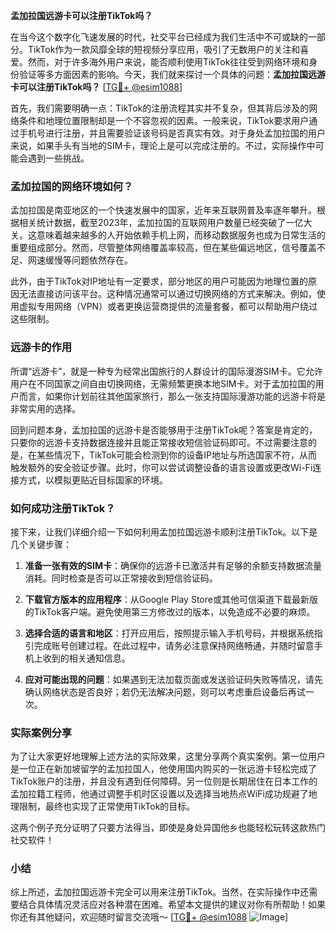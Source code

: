 **孟加拉国远游卡可以注册TikTok吗？**

在当今这个数字化飞速发展的时代，社交平台已经成为我们生活中不可或缺的一部分。TikTok作为一款风靡全球的短视频分享应用，吸引了无数用户的关注和喜爱。然而，对于许多海外用户来说，能否顺利使用TikTok往往受到网络环境和身份验证等多方面因素的影响。今天，我们就来探讨一个具体的问题：**孟加拉国远游卡可以注册TikTok吗？** [[TG💪+ @esim1088](https://t.me/s/esim1088)]

首先，我们需要明确一点：TikTok的注册流程其实并不复杂，但其背后涉及的网络条件和地理位置限制却是一个不容忽视的因素。一般来说，TikTok要求用户通过手机号进行注册，并且需要验证该号码是否真实有效。对于身处孟加拉国的用户来说，如果手头有当地的SIM卡，理论上是可以完成注册的。不过，实际操作中可能会遇到一些挑战。

### 孟加拉国的网络环境如何？

孟加拉国是南亚地区的一个快速发展中的国家，近年来互联网普及率逐年攀升。根据相关统计数据，截至2023年，孟加拉国的互联网用户数量已经突破了一亿大关。这意味着越来越多的人开始依赖手机上网，而移动数据服务也成为日常生活的重要组成部分。然而，尽管整体网络覆盖率较高，但在某些偏远地区，信号覆盖不足、网速缓慢等问题依然存在。

此外，由于TikTok对IP地址有一定要求，部分地区的用户可能因为地理位置的原因无法直接访问该平台。这种情况通常可以通过切换网络的方式来解决。例如，使用虚拟专用网络（VPN）或者更换运营商提供的流量套餐，都可以帮助用户绕过这些限制。

### 远游卡的作用

所谓“远游卡”，就是一种专为经常出国旅行的人群设计的国际漫游SIM卡。它允许用户在不同国家之间自由切换网络，无需频繁更换本地SIM卡。对于孟加拉国的用户而言，如果你计划前往其他国家旅行，那么一张支持国际漫游功能的远游卡将是非常实用的选择。

回到问题本身，孟加拉国的远游卡是否能够用于注册TikTok呢？答案是肯定的，只要你的远游卡支持数据连接并且能正常接收短信验证码即可。不过需要注意的是，在某些情况下，TikTok可能会检测到你的设备IP地址与所选国家不符，从而触发额外的安全验证步骤。此时，你可以尝试调整设备的语言设置或更改Wi-Fi连接方式，以模拟更贴近目标国家的环境。

### 如何成功注册TikTok？

接下来，让我们详细介绍一下如何利用孟加拉国远游卡顺利注册TikTok。以下是几个关键步骤：

1. **准备一张有效的SIM卡**：确保你的远游卡已激活并有足够的余额支持数据流量消耗。同时检查是否可以正常接收到短信验证码。
   
2. **下载官方版本的应用程序**：从Google Play Store或其他可信渠道下载最新版的TikTok客户端。避免使用第三方修改过的版本，以免造成不必要的麻烦。

3. **选择合适的语言和地区**：打开应用后，按照提示输入手机号码，并根据系统指引完成账号创建过程。在此过程中，请务必注意保持网络畅通，并随时留意手机上收到的相关通知信息。

4. **应对可能出现的问题**：如果遇到无法加载页面或发送验证码失败等情况，请先确认网络状态是否良好；若仍无法解决问题，则可以考虑重启设备后再试一次。

### 实际案例分享

为了让大家更好地理解上述方法的实际效果，这里分享两个真实案例。第一位用户是一位正在新加坡留学的孟加拉国人，他使用国内购买的一张远游卡轻松完成了TikTok账户的注册，并且没有遇到任何障碍。另一位则是长期居住在日本工作的孟加拉籍工程师，他通过调整手机时区设置以及选择当地热点WiFi成功规避了地理限制，最终也实现了正常使用TikTok的目标。

这两个例子充分证明了只要方法得当，即使是身处异国他乡也能轻松玩转这款热门社交软件！

### 小结

综上所述，孟加拉国远游卡完全可以用来注册TikTok。当然，在实际操作中还需要结合具体情况灵活应对各种潜在困难。希望本文提供的建议对你有所帮助！如果你还有其他疑问，欢迎随时留言交流哦～ [[TG💪+ @esim1088](https://t.me/s/esim1088) ![Image](https://i.postimg.cc/4NQfJmqS/Snipaste-2025-05-13-00-14-12.png)]